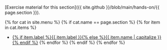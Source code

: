 [Exercise material for this section]({{ site.github }}/blob/main/hands-on/{{ page.section }}).

{% for cat in site.menu %}
  {% if cat.name == page.section %}
    {% for item in cat.items %}
- <a href="{{ site.baseurl }}/{{ cat.name }}/{{ item.name }}.html">{% if item.label %}{{ item.label }}{% else %}{{ item.name | capitalize }}{% endif %}</a>
    {% endfor %}
  {% endif %}
{% endfor %}
